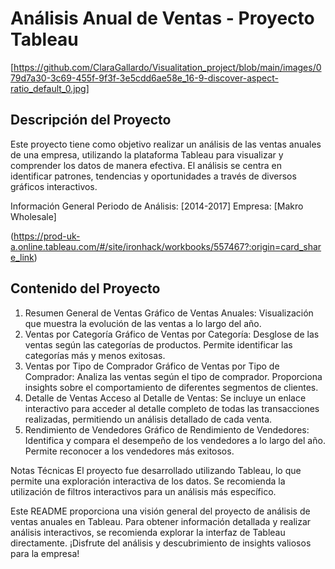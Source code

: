 # Análisis Anual de Ventas - Proyecto Tableau
[https://github.com/ClaraGallardo/Visualitation_project/blob/main/images/079d7a30-3c69-455f-9f3f-3e5cdd6ae58e_16-9-discover-aspect-ratio_default_0.jpg]
## Descripción del Proyecto

Este proyecto tiene como objetivo realizar un análisis de las ventas anuales de una empresa, utilizando la plataforma Tableau para visualizar y comprender los datos de manera efectiva. El análisis se centra en identificar patrones, tendencias y oportunidades a través de diversos gráficos interactivos.

Información General
Periodo de Análisis: [2014-2017]
Empresa: [Makro Wholesale]

(https://prod-uk-a.online.tableau.com/#/site/ironhack/workbooks/557467?:origin=card_share_link)

## Contenido del Proyecto

1. Resumen General de Ventas
Gráfico de Ventas Anuales: Visualización que muestra la evolución de las ventas a lo largo del año.
2. Ventas por Categoría
Gráfico de Ventas por Categoría: Desglose de las ventas según las categorías de productos. Permite identificar las categorías más y menos exitosas.
3. Ventas por Tipo de Comprador
Gráfico de Ventas por Tipo de Comprador: Analiza las ventas según el tipo de comprador. Proporciona insights sobre el comportamiento de diferentes segmentos de clientes.
4. Detalle de Ventas
Acceso al Detalle de Ventas: Se incluye un enlace interactivo para acceder al detalle completo de todas las transacciones realizadas, permitiendo un análisis detallado de cada venta.
5. Rendimiento de Vendedores
Gráfico de Rendimiento de Vendedores: Identifica y compara el desempeño de los vendedores a lo largo del año. Permite reconocer a los vendedores más exitosos.


Notas Técnicas
El proyecto fue desarrollado utilizando Tableau, lo que permite una exploración interactiva de los datos.
Se recomienda la utilización de filtros interactivos para un análisis más específico.

Este README proporciona una visión general del proyecto de análisis de ventas anuales en Tableau. Para obtener información detallada y realizar análisis interactivos, se recomienda explorar la interfaz de Tableau directamente. ¡Disfrute del análisis y descubrimiento de insights valiosos para la empresa!

